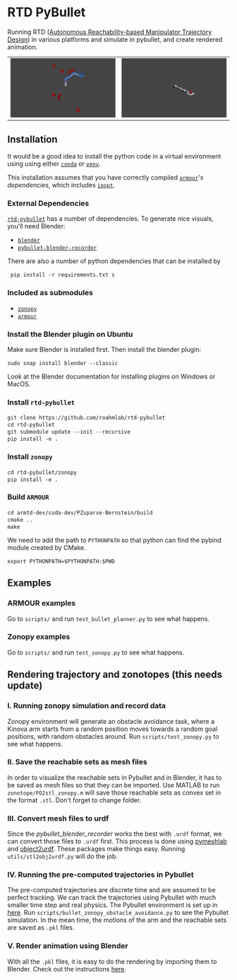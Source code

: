 # RTD PyBullet
Running RTD ([Autonomous Reachability-based Manipulator Trajectory Design](https://arxiv.org/abs/2002.01591)) in various platforms and simulate in pybullet, and create rendered animation.

<table>
  <tr>
    <td><img src="data/gif/kinova_obstacle_avoidance.gif?raw=true" width="400"></td>
    <td><img src="data/gif/fetch_force_closure.gif?raw=true" width="400"></td>
  </tr>
</table>

## Installation
It would be a good idea to install the python code in a virtual environment using using either [`conda`](https://docs.conda.io/en/latest/) or [`venv`](https://docs.python.org/3/library/venv.html).

This installation assumes that you have correctly compiled [`armour`](https://github.com/roahmlab/armtd-dev)'s *dependencies*, which includes [`ipopt`](https://coin-or.github.io/Ipopt/).

### External Dependencies
[`rtd-pybullet`](https://github.com/roahmlab/rtd-pybullet) has a number of dependencies.  To generate nice visuals, you'll need Blender:

- [`blender`](https://www.blender.org/)
- [`pybullet-blender-recorder`](https://github.com/huy-ha/pybullet-blender-recorder) 

There are also a number of python dependencies that can be installed by 

     pip install -r requirements.txt s

### Included as submodules
- [`zonopy`](https://github.com/roahmlab/zonopy)
- [`armour`](https://github.com/roahmlab/armtd-dev/tree/1719161629de9820625ad52bc8e42b7a01a6543d)

### Install the Blender plugin on Ubuntu
Make sure Blender is installed first. Then install the blender plugin:
    
    sudo snap install blender --classic

Look at the Blender documentation for installing plugins on Windows or MacOS.

### Install `rtd-pybullet`
    git clone https://github.com/roahmlab/rtd-pybullet
    cd rtd-pybullet
    git submodule update --init --recursive
    pip install -e .

### Install `zonopy`
    cd rtd-pybullet/zonopy
    pip install -e .

### Build `ARMOUR`
    cd armtd-dev/cuda-dev/PZsparse-Bernstein/build
    cmake ..
    make
We need to add the path to `PYTHONPATH` so that python can find the pybind module created by CMake.

    export PYTHONPATH=$PYTHONPATH:$PWD

## Examples
### ARMOUR examples
Go to `scripts/` and run `test_bullet_planner.py` to see what happens.
### Zonopy examples
Go to `scripts/` and run `test_zonopy.py` to see what happens.

## Rendering trajectory and zonotopes (this needs update)
### I. Running zonopy simulation and record data
Zonopy environment will generate an obstacle avoidance task, where a Kinova arm starts from a random position moves towards a random goal positions, with random obstacles around. Run `scripts/test_zonopy.py` to see what happens.

### II. Save the reachable sets as mesh files
In order to visualize the reachable sets in Pybullet and in Blender, it has to be saved as mesh files so that they can be imported. Use MATLAB to run `zonotope/FO2stl_zonopy.m` will save those reachable sets as convex set in the format `.stl`. Don't forget to change folder.

### III. Convert mesh files to urdf
Since the *pybullet_blender_recorder* works the best with `.urdf` format, we can convert those files to `.urdf` first. This process is done using [pymeshlab](https://pymeshlab.readthedocs.io/en/latest/) and [object2urdf](https://github.com/harvard-microrobotics/object2urdf). These packages make things easy. Running `utils/stl2obj2urdf.py` will do the job.

### IV. Running the pre-computed trajectories in Pybullet
The pre-computed trajectories are discrete time and are assumed to be perfect tracking. We can track the trajectories using Pybullet with much smaller time step and real physics. The Pybullet environment is set up in [here](https://github.com/Wangbaiyue007/rtd-pybullet/blob/master/bullet/bulletRtdEnv.py). Run `scripts/bullet_zonopy_obstacle_avoidance.py` to see the Pybullet simulation. In the mean time, the motions of the arm and the reachable sets are saved as `.pkl` files.

### V. Render animation using Blender
With all the `.pkl` files, it is easy to do the rendering by importing them to Blender. Check out the instructions [here](https://github.com/huy-ha/pybullet-blender-recorder).

